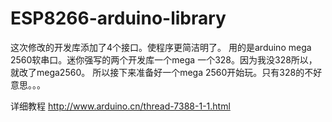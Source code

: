 ESP8266-arduino-library
=======================
这次修改的开发库添加了4个接口。使程序更简洁明了。
用的是arduino mega 2560软串口。迷你强写的两个开发库一个mega 一个328。因为我没328所以，就改了mega2560。
所以接下来准备好一个mega 2560开始玩。只有328的不好意思。。。

详细教程
http://www.arduino.cn/thread-7388-1-1.html
